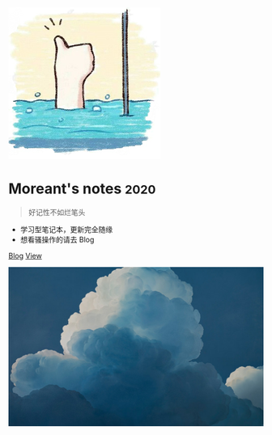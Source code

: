 ![logo](_media/logo.png)

# Moreant's notes <small>2020</small>



> 好记性不如烂笔头



* 学习型笔记本，更新完全随缘
* 想看骚操作的请去 Blog



[Blog](https://moreant.github.io/)
[View](/?id=hello)


![](_media/bg.jpg)